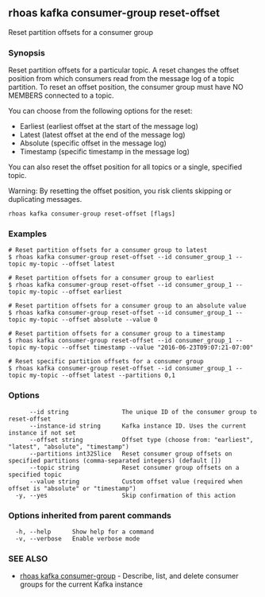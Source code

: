 ## rhoas kafka consumer-group reset-offset

Reset partition offsets for a consumer group

### Synopsis

Reset partition offsets for a particular topic. A reset changes the offset position from which consumers read from the message log of a topic partition. To reset an offset position, the consumer group must have NO MEMBERS connected to a topic.

You can choose from the following options for the reset:
- Earliest (earliest offset at the start of the message log)
- Latest (latest offset at the end of the message log)
- Absolute (specific offset in the message log)
- Timestamp (specific timestamp in the message log)

You can also reset the offset position for all topics or a single, specified topic.

Warning: By resetting the offset position, you risk clients skipping or duplicating messages.


```
rhoas kafka consumer-group reset-offset [flags]
```

### Examples

```
# Reset partition offsets for a consumer group to latest
$ rhoas kafka consumer-group reset-offset --id consumer_group_1 --topic my-topic --offset latest

# Reset partition offsets for a consumer group to earliest
$ rhoas kafka consumer-group reset-offset --id consumer_group_1 --topic my-topic --offset earliest

# Reset partition offsets for a consumer group to an absolute value
$ rhoas kafka consumer-group reset-offset --id consumer_group_1 --topic my-topic --offset absolute --value 0

# Reset partition offsets for a consumer group to a timestamp
$ rhoas kafka consumer-group reset-offset --id consumer_group_1 --topic my-topic --offset timestamp --value "2016-06-23T09:07:21-07:00"

# Reset specific partition offsets for a consumer group
$ rhoas kafka consumer-group reset-offset --id consumer_group_1 --topic my-topic --offset latest --partitions 0,1

```

### Options

```
      --id string               The unique ID of the consumer group to reset-offset
      --instance-id string      Kafka instance ID. Uses the current instance if not set 
      --offset string           Offset type (choose from: "earliest", "latest", "absolute", "timestamp")
      --partitions int32Slice   Reset consumer group offsets on specified partitions (comma-separated integers) (default [])
      --topic string            Reset consumer group offsets on a specified topic
      --value string            Custom offset value (required when offset is "absolute" or "timestamp")
  -y, --yes                     Skip confirmation of this action 
```

### Options inherited from parent commands

```
  -h, --help      Show help for a command
  -v, --verbose   Enable verbose mode
```

### SEE ALSO

* [rhoas kafka consumer-group](rhoas_kafka_consumer-group.md)	 - Describe, list, and delete consumer groups for the current Kafka instance

